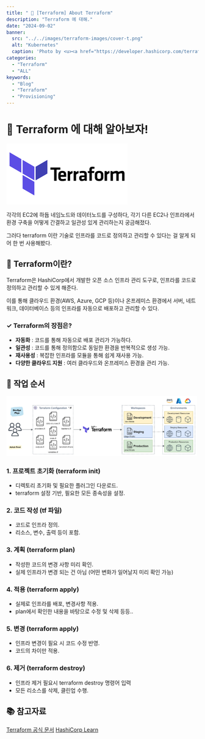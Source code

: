 ```yaml
---
title: " 🌟 [Terraform] About Terraform"
description: "Terraform 에 대해."
date: "2024-09-02"
banner:
  src: "../../images/terraform-images/cover-t.png"
  alt: "Kubernetes"
  caption: 'Photo by <u><a href="https://developer.hashicorp.com/terraform/docs">Terraform Docs</a></u>'
categories:
  - "Terraform"
  - "ALL"
keywords:
  - "Blog"
  - "Terraform"
  - "Provisioning"
---
```

# 💬 Terraform 에 대해 알아보자!

![Terraform](https://raw.githubusercontent.com/jms0522/jms0522.github.io/main/content/images/terraform-images/cover-t.png)

각각의 EC2에 하듑 네임노드와 데이터노드를 구성하다, 각기 다른 EC2나 인프라에서 환경 구축을 어떻게 간결하고 일관성 있게 관리하는지 궁금해졌다.

그러다 terraform 이란 기술로 인프라를 코드로 정의하고 관리할 수 있다는 걸 알게 되어 한 번 사용해봤다.

## 📌 Terraform이란?

Terraform은 HashiCorp에서 개발한 오픈 소스 인프라 관리 도구로, 인프라를 코드로 정의하고 관리할 수 있게 해준다. 

이를 통해 클라우드 환경(AWS, Azure, GCP 등)이나 온프레미스 환경에서 서버, 네트워크, 데이터베이스 등의 인프라를 자동으로 배포하고 관리할 수 있다.


### ✓ Terraform의 장점은?

- **자동화** : 코드를 통해 자동으로 배포 관리가 가능하다.
- **일관성** : 코드를 통해 정의함으로 동일한 환경을 반복적으로 생성 가능.
- **재사용성** : 복잡한 인프라를 모듈을 통해 쉽게 재사용 가능.
- **다양한 클라우드 지원** : 여러 클라우드와 온프레미스 환경을 관리 가능.



## 🔨 작업 순서

<img src="https://raw.githubusercontent.com/jms0522/jms0522.github.io/main/content/images/terraform-images/working.png" alt="Terraform working" width="500" />

### 1. 프로젝트 초기화 (terraform init)

- 디렉토리 초기화 및 필요한 플러그인 다운로드.
- terraform 설정 기반, 필요한 모든 종속성을 설정.

### 2. 코드 작성 (tf 파일)

- 코드로 인프라 정의.
- 리소스, 변수, 출력 등이 포함.

### 3. 계획 (terraform plan)

- 작성한 코드의 변경 사항 미리 확인.
- 실제 인프라가 변경 되는 건 아님 (어떤 변화가 일어날지 미리 확인 가능)

### 4. 적용 (terraform apply)

- 실제로 인프라를 배포, 변경사항 적용.
- plan에서 확인한 내용을 바탕으로 수정 및 삭제 등등..

### 5. 변경 (terraform apply)

- 인프라 변경이 필요 시 코드 수정 반영.
- 코드의 차이만 적용.

### 6. 제거 (terraform destroy)

- 인프라 제거 필요시 terraform destroy 명령어 입력
- 모든 리소스를 삭제, 클린업 수행.


## 📚 참고자료

[Terraform 공식 문서](https://developer.hashicorp.com/terraform/docs)
[HashiCorp Learn](https://developer.hashicorp.com/terraform/tutorials)